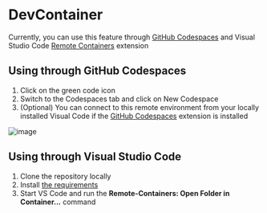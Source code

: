 # DevContainer

Currently, you can use this feature through [GitHub Codespaces](https://github.com/features/codespaces) and Visual Studio Code [Remote Containers](https://code.visualstudio.com/docs/remote/containers) extension

## Using through GitHub Codespaces

1. Click on the green code icon
2. Switch to the Codespaces tab and click on New Codespace
3. (Optional) You can connect to this remote environment from your locally installed Visual Code if the [GitHub Codespaces](https://marketplace.visualstudio.com/items?itemName=GitHub.codespaces) extension is installed

![image](https://user-images.githubusercontent.com/1768446/159290555-9b3dfb14-a32f-470f-a36e-f29bcebca1f9.png)

## Using through Visual Studio Code

1. Clone the repository locally
2. Install [the requirements](https://code.visualstudio.com/docs/remote/containers#_installation)
3. Start VS Code and run the **Remote-Containers: Open Folder in Container...** command 
